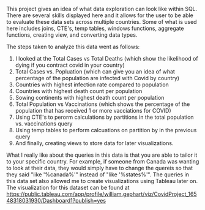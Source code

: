This project gives an idea of what data exploration can look like within SQL. There are several skills displayed here
and it allows for the user to be able to evaluate these data sets across multiple countries. Some of what is used here
includes joins, CTE's, temp tables, windows functions, aggregate functions, creating view, and converting data types.

The steps taken to analyze this data went as follows:

1. I looked at the Total Cases vs Total Deaths (which show the likelihood of dying if you contract covid in your country)
2. Total Cases vs. Popluation (which can give you an idea of what percentage of the population are infected with Covid by country)
3. Countries with highest infection rate compared to population
4. Countries with highest death count per population
5. Sowing continents with highest death count per population
6. Total Population vs Vaccinations (which shows the percentage of the population that has received 1 or more vacciations for COVID)
7. Using CTE's to perorm calculations by partitions in the total population vs. vaccinations query
8. Using temp tables to perform calcuations on partition by in the previous query
9. And finally, creating views to store data for later visualizations.

What I really like about the queries in this data is that you are able to tailor it to your specific country.
For example, if someone from Canada was wanting to look at their data, they would simply have to change the quereis so that they
said "like '%canada%'" instead of "like '%states%'". The queries in this data set also allowed me to create visualizations
using Tableau later on. The visualization for this dataset can be found at https://public.tableau.com/app/profile/william.gephart/viz/CovidProject_16548318031930/Dashboard1?publish=yes
